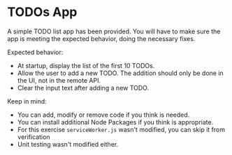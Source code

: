 # TODOs App

A simple TODO list app has been provided. You will have to make sure the app is meeting the expected behavior, doing the necessary fixes.

Expected behavior:

- At startup, display the list of the first 10 TODOs.
- Allow the user to add a new TODO. The addition should only be done in the UI, not in the remote API.
- Clear the input text after adding a new TODO.

Keep in mind:

- You can add, modify or remove code if you think is needed.
- You can install additional Node Packages if you think is appropriate.
- For this exercise `serviceWorker.js` wasn't modified, you can skip it from verification
- Unit testing wasn't modified either.
